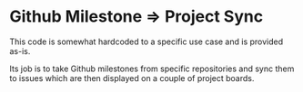 # Github Milestone => Project Sync

This code is somewhat hardcoded to a specific use case and is provided as-is.

Its job is to take Github milestones from specific repositories and sync them to issues which are then displayed on a couple of project boards.